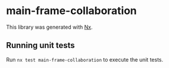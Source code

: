 # main-frame-collaboration

This library was generated with [Nx](https://nx.dev).

## Running unit tests

Run `nx test main-frame-collaboration` to execute the unit tests.
